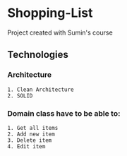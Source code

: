 # Shopping-List
Project created with Sumin's course

## Technologies

### Architecture
    1. Clean Architecture
    2. SOLID

### Domain class have to be able to:
    1. Get all items
    2. Add new item
    3. Delete item
    4. Edit item

